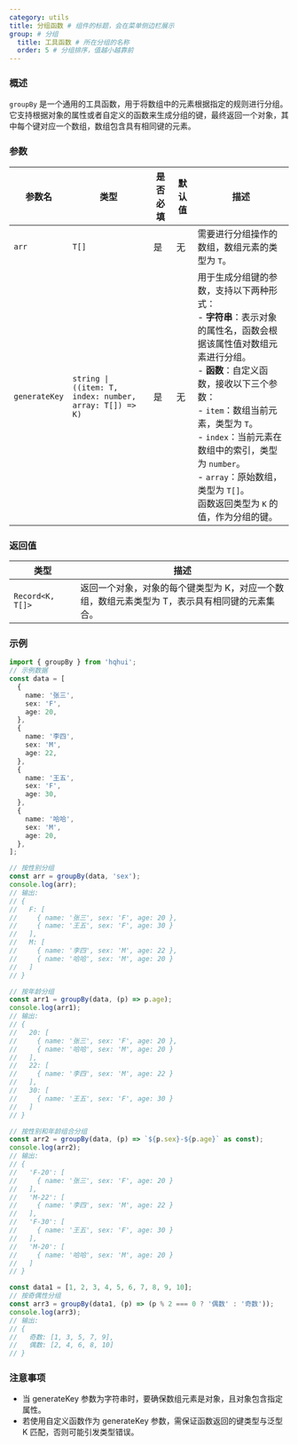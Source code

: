 ```yaml
---
category: utils
title: 分组函数 # 组件的标题，会在菜单侧边栏展示
group: # 分组
  title: 工具函数 # 所在分组的名称
  order: 5 # 分组排序，值越小越靠前
---
```


### 概述

`groupBy` 是一个通用的工具函数，用于将数组中的元素根据指定的规则进行分组。它支持根据对象的属性或者自定义的函数来生成分组的键，最终返回一个对象，其中每个键对应一个数组，数组包含具有相同键的元素。

<!-- ### 函数签名
```ts
function groupBy<T, K extends keyof any>(
    arr: T[],
    generateKey: string | ((item: T, index: number, array: T[]) => K)
): Record<K, T[]>;
``` -->

### 参数

| 参数名        | 类型                                                    | 是否必填 | 默认值 | 描述                                                                                                                                                                                                                                                                                                                                                          |
| ------------- | ------------------------------------------------------- | -------- | ------ | ------------------------------------------------------------------------------------------------------------------------------------------------------------------------------------------------------------------------------------------------------------------------------------------------------------------------------------------------------------- |
| `arr`         | `T[]`                                                   | 是       | 无     | 需要进行分组操作的数组，数组元素的类型为 `T`。                                                                                                                                                                                                                                                                                                                |
| `generateKey` | `string \| ((item: T, index: number, array: T[]) => K)` | 是       | 无     | 用于生成分组键的参数，支持以下两种形式：<br/> - **字符串**：表示对象的属性名，函数会根据该属性值对数组元素进行分组。<br/> - **函数**：自定义函数，接收以下三个参数：<br/> - `item`：数组当前元素，类型为 `T`。<br/> - `index`：当前元素在数组中的索引，类型为 `number`。<br/> - `array`：原始数组，类型为 `T[]`。<br/>函数返回类型为 `K` 的值，作为分组的键。 |

### 返回值

| 类型             | 描述                                                                                           |
| ---------------- | ---------------------------------------------------------------------------------------------- |
| `Record<K, T[]>	` | 返回一个对象，对象的每个键类型为 K，对应一个数组，数组元素类型为 T，表示具有相同键的元素集合。 |

### 示例

```ts
import { groupBy } from 'hqhui';
// 示例数据
const data = [
  {
    name: '张三',
    sex: 'F',
    age: 20,
  },
  {
    name: '李四',
    sex: 'M',
    age: 22,
  },
  {
    name: '王五',
    sex: 'F',
    age: 30,
  },
  {
    name: '哈哈',
    sex: 'M',
    age: 20,
  },
];

// 按性别分组
const arr = groupBy(data, 'sex');
console.log(arr);
// 输出:
// {
//   F: [
//     { name: '张三', sex: 'F', age: 20 },
//     { name: '王五', sex: 'F', age: 30 }
//   ],
//   M: [
//     { name: '李四', sex: 'M', age: 22 },
//     { name: '哈哈', sex: 'M', age: 20 }
//   ]
// }

// 按年龄分组
const arr1 = groupBy(data, (p) => p.age);
console.log(arr1);
// 输出:
// {
//   20: [
//     { name: '张三', sex: 'F', age: 20 },
//     { name: '哈哈', sex: 'M', age: 20 }
//   ],
//   22: [
//     { name: '李四', sex: 'M', age: 22 }
//   ],
//   30: [
//     { name: '王五', sex: 'F', age: 30 }
//   ]
// }

// 按性别和年龄组合分组
const arr2 = groupBy(data, (p) => `${p.sex}-${p.age}` as const);
console.log(arr2);
// 输出:
// {
//   'F-20': [
//     { name: '张三', sex: 'F', age: 20 }
//   ],
//   'M-22': [
//     { name: '李四', sex: 'M', age: 22 }
//   ],
//   'F-30': [
//     { name: '王五', sex: 'F', age: 30 }
//   ],
//   'M-20': [
//     { name: '哈哈', sex: 'M', age: 20 }
//   ]
// }

const data1 = [1, 2, 3, 4, 5, 6, 7, 8, 9, 10];
// 按奇偶性分组
const arr3 = groupBy(data1, (p) => (p % 2 === 0 ? '偶数' : '奇数'));
console.log(arr3);
// 输出:
// {
//   奇数: [1, 3, 5, 7, 9],
//   偶数: [2, 4, 6, 8, 10]
// }
```

### 注意事项

- 当 generateKey 参数为字符串时，要确保数组元素是对象，且对象包含指定属性。
- 若使用自定义函数作为 generateKey 参数，需保证函数返回的键类型与泛型 K 匹配，否则可能引发类型错误。

